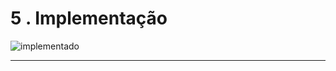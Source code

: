 # 5 . Implementação
![implementado](https://github.com/guimaraesprogramador/desafio-IA/blob/master/documenta%C3%A7%C3%A3o/Diagrama%20de%20caso%20de%20uso.png)
***